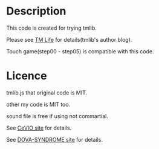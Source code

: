 Description
=======
This code is created for trying tmlib.

Please see <a href="http://tmlife.net" target="_blank">TM Life</a> for details(tmlib's author blog).

Touch game(step00 - step05) is compatible with this code.

Licence
=======
tmlib.js that original code is MIT.

other my code is MIT too.

sound file is free if using not commartial. 

See <a href="http://cevio.jp/downloads/" target="_blank">CeVIO site</a> for details.

See <a href="http://dova-s.jp/" target="_blank">DOVA-SYNDROME site</a> for details.
